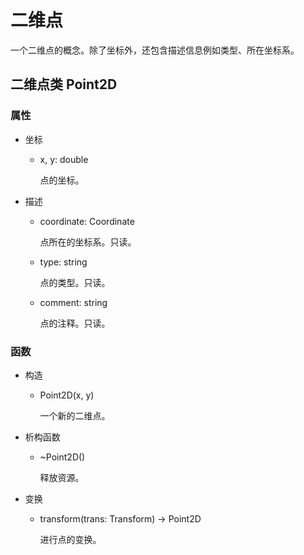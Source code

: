 # 二维点

一个二维点的概念。除了坐标外，还包含描述信息例如类型、所在坐标系。

## 二维点类 Point2D

### 属性

- 坐标

    - x, y: double

        点的坐标。

- 描述

    - coordinate: Coordinate

        点所在的坐标系。只读。

    - type: string

        点的类型。只读。

    - comment: string

        点的注释。只读。

### 函数

- 构造

    - Point2D(x, y)

        一个新的二维点。

- 析构函数

    - ~Point2D()

        释放资源。

- 变换

    - transform(trans: Transform) -> Point2D

        进行点的变换。